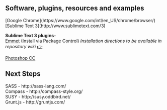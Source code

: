 <h2>Software, plugins, resources and examples</h2>
[Google Chrome](https://www.google.com/intl/en_US/chrome/browser/)<br />
[Sublime Text 3](http://www.sublimetext.com/3)

**Sublime Text 3 plugins-**<br />
[Emmet](https://sublime.wbond.net/installation) (Install via Package Control)
*Installation directions to be available in repository wiki* [:point_right:](https://github.com/rbtstudio/bootcamp2-resources/wiki/Emmet-Installation-Directions)

[Photoshop CC](https://creative.adobe.com/products/photoshop?sdid=KKQIU&kw=semgeneric&ttsrccat=sem-na-ccm-cons-freetrial&ttsrccat=sem-ww-di-ps-brand&skwcid=AL!3085!3!35986677498!e!!g!!adobe%20photoshop%20trial&ef_id=Uh-SOwAABLS9e0Zy:20140509012156:s)


<h2>Next Steps</h2>
SASS - http://sass-lang.com/<br />
Compass - http://compass-style.org/<br />
SUSY - http://susy.oddbird.net/<br />
Grunt.js - http://gruntjs.com/

